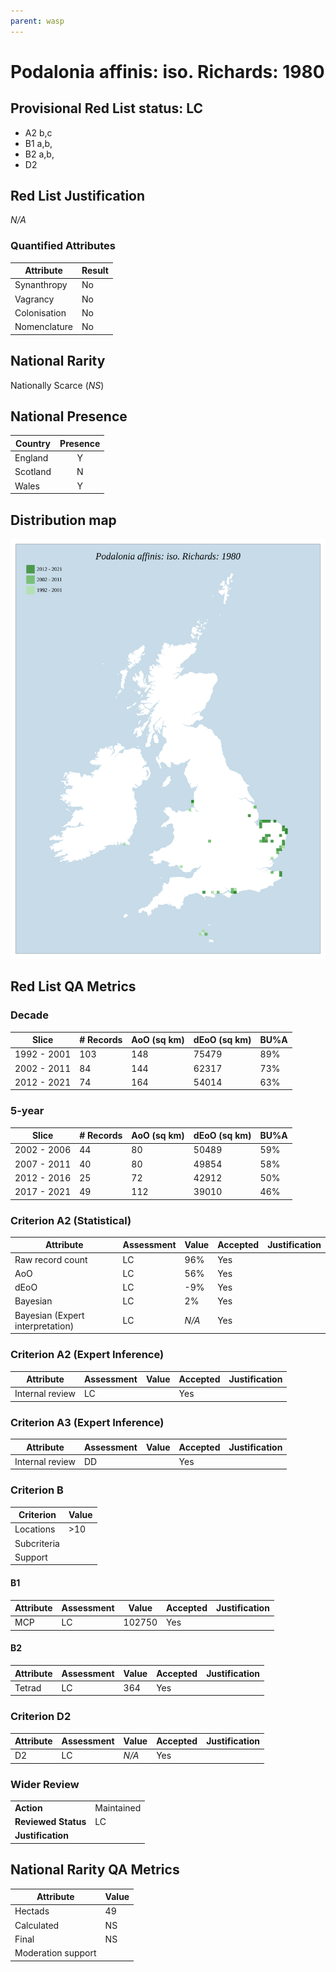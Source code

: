 ```yaml
---
parent: wasp
---
```

# Podalonia affinis: iso. Richards: 1980

## Provisional Red List status: LC
- A2 b,c
- B1 a,b, 
- B2 a,b, 
- D2

## Red List Justification
*N/A*
### Quantified Attributes
|Attribute|Result|
|---|---|
|Synanthropy|No|
|Vagrancy|No|
|Colonisation|No|
|Nomenclature|No|


## National Rarity
Nationally Scarce (*NS*)

## National Presence
|Country|Presence
|---|:-:|
|England|Y|
|Scotland|N|
|Wales|Y|


## Distribution map
![](../map/173.svg)

## Red List QA Metrics
### Decade
| Slice | # Records | AoO (sq km) | dEoO (sq km) |BU%A |
|---|---|---|---|---|
|1992 - 2001|103|148|75479|89%|
|2002 - 2011|84|144|62317|73%|
|2012 - 2021|74|164|54014|63%|
### 5-year
| Slice | # Records | AoO (sq km) | dEoO (sq km) |BU%A |
|---|---|---|---|---|
|2002 - 2006|44|80|50489|59%|
|2007 - 2011|40|80|49854|58%|
|2012 - 2016|25|72|42912|50%|
|2017 - 2021|49|112|39010|46%|
### Criterion A2 (Statistical)
|Attribute|Assessment|Value|Accepted|Justification
|---|---|---|---|---|
|Raw record count|LC|96%|Yes||
|AoO|LC|56%|Yes||
|dEoO|LC|-9%|Yes||
|Bayesian|LC|2%|Yes||
|Bayesian (Expert interpretation)|LC|*N/A*|Yes||
### Criterion A2 (Expert Inference)
|Attribute|Assessment|Value|Accepted|Justification
|---|---|---|---|---|
|Internal review|LC||Yes||
### Criterion A3 (Expert Inference)
|Attribute|Assessment|Value|Accepted|Justification
|---|---|---|---|---|
|Internal review|DD||Yes||
### Criterion B
|Criterion| Value|
|---|---|
|Locations|>10|
|Subcriteria||
|Support||
#### B1
|Attribute|Assessment|Value|Accepted|Justification
|---|---|---|---|---|
|MCP|LC|102750|Yes||
#### B2
|Attribute|Assessment|Value|Accepted|Justification
|---|---|---|---|---|
|Tetrad|LC|364|Yes||
### Criterion D2
|Attribute|Assessment|Value|Accepted|Justification
|---|---|---|---|---|
|D2|LC|*N/A*|Yes||
### Wider Review
|  |  |
|---|---|
|**Action**|Maintained|
|**Reviewed Status**|LC|
|**Justification**||


## National Rarity QA Metrics
|Attribute|Value|
|---|---|
|Hectads|49|
|Calculated|NS|
|Final|NS|
|Moderation support||



